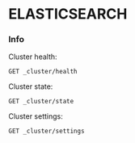 # ELASTICSEARCH

### Info
Cluster health:
```
GET _cluster/health
```

Cluster state:
```
GET _cluster/state
```

Cluster settings:
```
GET _cluster/settings
```
